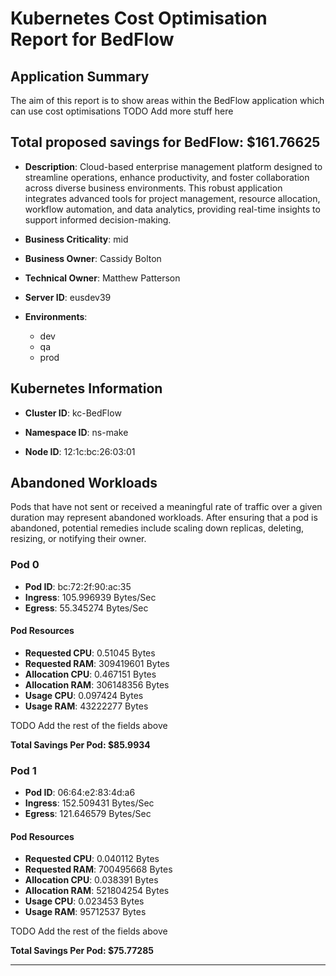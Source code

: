 # Kubernetes Cost Optimisation Report for BedFlow

## Application Summary

The aim of this report is to show areas within the BedFlow application which can use cost optimisations 
 TODO Add more stuff here

## Total proposed savings for BedFlow: $161.76625

- **Description**: Cloud-based enterprise management platform designed to streamline operations, enhance productivity, and foster collaboration across diverse business environments. This robust application integrates advanced tools for project management, resource allocation, workflow automation, and data analytics, providing real-time insights to support informed decision-making.

- **Business Criticality**: mid

- **Business Owner**: Cassidy Bolton

- **Technical Owner**: Matthew Patterson

- **Server ID**: eusdev39

- **Environments**: 
	 - dev
	- qa
	- prod

## Kubernetes Information
- **Cluster ID**: kc-BedFlow

- **Namespace ID**: ns-make

- **Node ID**: 12:1c:bc:26:03:01

## Abandoned Workloads
Pods that have not sent or received a meaningful rate of traffic over a given duration may represent abandoned workloads. After ensuring that a pod is abandoned, potential remedies include scaling down replicas, deleting, resizing, or notifying their owner.

### Pod 0
- **Pod ID**: bc:72:2f:90:ac:35
- **Ingress**: 105.996939 Bytes/Sec
- **Egress**: 55.345274 Bytes/Sec
#### Pod Resources
- **Requested CPU**: 0.51045 Bytes
- **Requested RAM**: 309419601 Bytes
- **Allocation CPU**: 0.467151 Bytes
- **Allocation RAM**: 306148356 Bytes
- **Usage CPU**: 0.097424 Bytes
- **Usage RAM**: 43222277 Bytes




 TODO Add the rest of the fields above


**Total Savings Per Pod: $85.9934**

### Pod 1
- **Pod ID**: 06:64:e2:83:4d:a6
- **Ingress**: 152.509431 Bytes/Sec
- **Egress**: 121.646579 Bytes/Sec
#### Pod Resources
- **Requested CPU**: 0.040112 Bytes
- **Requested RAM**: 700495668 Bytes
- **Allocation CPU**: 0.038391 Bytes
- **Allocation RAM**: 521804254 Bytes
- **Usage CPU**: 0.023453 Bytes
- **Usage RAM**: 95712537 Bytes




 TODO Add the rest of the fields above


**Total Savings Per Pod: $75.77285**


---
